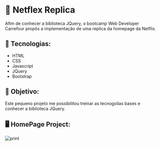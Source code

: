 # 🎥 Netflex Replica 

Afim de conhecer a biblioteca JQuery, o bootcamp Web Developer Carrefour propôs a implementação de uma replica da homepage da Netflix. 

## 👾 Tecnologias:
- HTML
- CSS
- Javascript
- JQuery 
- Bootstrap

## 🎯 Objetivo:
Este pequeno projeto me possibilitou treinar as tecnogolias bases e conhecer a biblioteca JQuery. 

## 🖥 HomePage Project:
![print](https://user-images.githubusercontent.com/69720222/165948860-8f1d426d-c606-4873-ba06-f5aaedb7306c.png)
